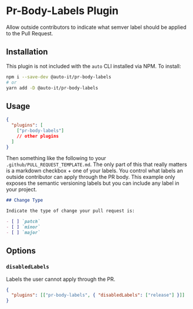 # Pr-Body-Labels Plugin

Allow outside contributors to indicate what semver label should be applied to the Pull Request.

## Installation

This plugin is not included with the `auto` CLI installed via NPM. To install:

```bash
npm i --save-dev @auto-it/pr-body-labels
# or
yarn add -D @auto-it/pr-body-labels
```

## Usage

```json
{
  "plugins": [
    ["pr-body-labels"]
    // other plugins
  ]
}
```

Then something like the following to your `.github/PULL_REQUEST_TEMPLATE.md`.
The only part of this that really matters is a markdown checkbox + one of your labels.
You control what labels an outside contributor can apply through the PR body.
This example only exposes the semantic versioning labels but you can include any label in your project.

```md
## Change Type

Indicate the type of change your pull request is:

- [ ] `patch`
- [ ] `minor`
- [ ] `major`
```

## Options

### `disabledLabels`

Labels the user cannot apply through the PR.

```json
{
  "plugins": [["pr-body-labels", { "disabledLabels": ["release"] }]]
}
```
